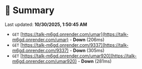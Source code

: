 # 📖 Summary
Last updated: **10/30/2025, 1:50:45 AM**

- `GET` [https://talk-m6gd.onrender.com/umar](https://talk-m6gd.onrender.com/umar) - **Down** (206ms)
- `GET` [https://talk-m6gd.onrender.com/9337](https://talk-m6gd.onrender.com/9337) - **Down** (305ms)
- `GET` [https://talk-m6gd.onrender.com/umar920](https://talk-m6gd.onrender.com/umar920) - **Down** (281ms)
